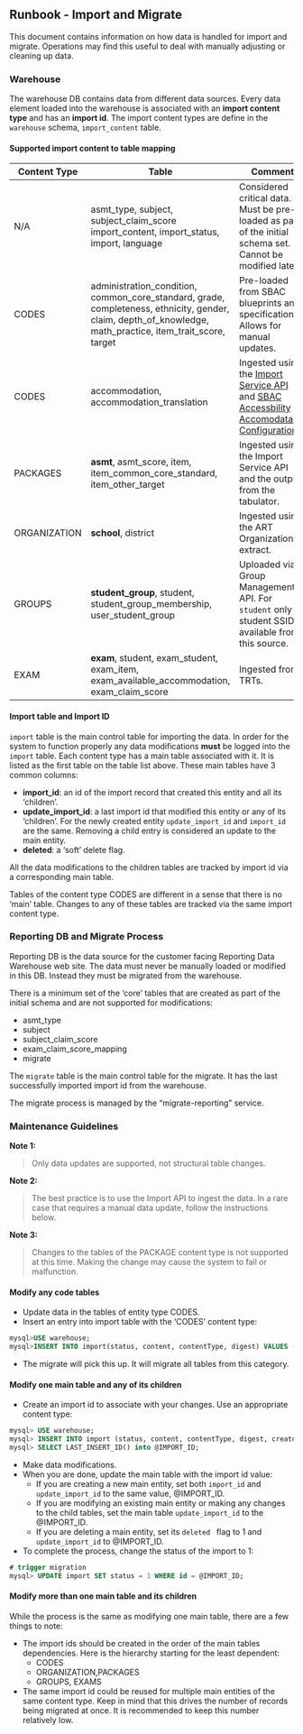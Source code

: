 ## Runbook - Import and Migrate

This document contains information on how data is handled for import and migrate. Operations may find this useful to deal with manually adjusting or cleaning up data. 

### Warehouse
The warehouse DB contains data from different data sources. Every data element loaded into the warehouse is associated with an **import content type** and has an **import id**. The import content types are define in the `warehouse` schema, `import_content` table.

#### Supported import content to table mapping
Content Type   | Table       |  Comment  | 
-------------- | ----------- |---------- |
N/A | asmt_type, subject, subject_claim_score import_content, import_status, import, language | Considered critical data. Must be pre-loaded as part of the initial schema set. Cannot be modified later.
CODES | administration_condition, common_core_standard, grade, completeness, ethnicity, gender, claim, depth_of_knowledge, math_practice, item_trait_score, target | Pre-loaded from SBAC blueprints and specifications. Allows for manual updates.
CODES | accommodation, accommodation_translation | Ingested using the [Import Service API](https://github.com/SmarterApp/RDW_Ingest/blob/develop/import-service/API.md) and [SBAC Accessbility Accomodataion Configuration](https://github.com/SmarterApp/AccessibilityAccommodationConfigurations/tree/RDW_DataWarehouse).
PACKAGES | **asmt**, asmt_score, item, item_common_core_standard, item_other_target | Ingested using the Import Service API and the output from the tabulator.
ORGANIZATION | **school**, district | Ingested using the ART Organizations extract.
GROUPS | **student_group**, student, student_group_membership, user_student_group | Uploaded via Group Management API. For ```student``` only student SSID is available from this source.
EXAM | **exam**, student, exam_student, exam_item, exam_available_accommodation, exam_claim_score | Ingested from TRTs.

#### Import table and Import ID

```import``` table is the main control table for importing the data. In order for the system to function properly any data modifications **must** be logged into the ```import``` table.
Each content type has a main table associated with it. It is listed as the first table on the table list above. These main tables have 3 common columns:

- **import_id**: an id of the import record that created this entity and all its ‘children’.
- **update_import_id**: a last import id that modified this entity or any of its ‘children’. For the newly created entity `update_import_id` and `import_id` are the same.
Removing a child entry is considered an update to the main entity.
- **deleted**: a ‘soft’ delete flag.

All the data modifications to the children tables are tracked by import id via a corresponding main table. 

Tables of the content type CODES are different in a sense that there is no ‘main’ table. Changes to any of these tables are tracked via the same import content type.

### Reporting DB and Migrate Process
Reporting DB is the data source for the customer facing Reporting Data Warehouse web site. The data must never be manually loaded or modified in this DB. 
Instead they must be migrated from the warehouse. 

There is a minimum set of the ‘core’ tables that are created as part of the initial schema and are not supported for modifications:

- asmt_type
- subject
- subject_claim_score
- exam_claim_score_mapping
- migrate

The ```migrate``` table is the main control table for the migrate. It has the last successfully imported import id from the warehouse. 

The migrate process is managed by the “migrate-reporting” service.  

### Maintenance Guidelines
**Note 1:** 
>Only data updates are supported, not structural table changes.

**Note 2:**  
>The best practice is to use the Import API to ingest the data. In a rare case that requires a manual data update, follow the instructions below.

**Note 3:** 
>Changes to the tables of the PACKAGE content type is not supported at this time. Making the change may cause the system to fail or malfunction. 

#### Modify any code tables
-	Update data in the tables of entity type CODES.
-	Insert an entry into import table with the ‘CODES’ content type:
```sql
mysql>USE warehouse;
mysql>INSERT INTO import(status, content, contentType, digest) VALUES (1, 3, 'initial load', 'initial load');
```
- The migrate will pick this up. It will migrate all tables from this category.

#### Modify one main table and any of its children
- Create an import id to associate with your changes. Use an appropriate content type:
```sql
mysql> USE warehouse;
mysql> INSERT INTO import (status, content, contentType, digest, creator) VALUES (0, 5, 'text/plain', left(uuid(), 8), 'dwtest@example.com');
mysql> SELECT LAST_INSERT_ID() into @IMPORT_ID;
```
- Make data modifications.
- When you are done, update the main table with the import id value: 
    - If you are creating a new main entity, set both `import_id` and `update_import_id` to the same value, @IMPORT_ID.
    - If you are modifying an existing main entity or making any changes to the child tables, set the main table `update_import_id` to the @IMPORT_ID.
    - If you are deleting a main entity, set its `deleted ` flag to 1 and `update_import_id` to @IMPORT_ID.
- To complete the process, change the status of the import to 1:
```sql
# trigger migration
mysql> UPDATE import SET status = 1 WHERE id = @IMPORT_ID;
```

#### Modify more than one main table and its children
While the process is the same as modifying one main table, there are a few things to note:
- The import ids should be created in the order of the main tables dependencies. Here is the hierarchy starting for the least dependent:
    - CODES
    - ORGANIZATION,PACKAGES
    - GROUPS, EXAMS
- The same import id could be reused for multiple main entities of the same content type. Keep in mind that this drives the number of records being migrated at once. 
It is recommended to keep this number relatively low.
			 